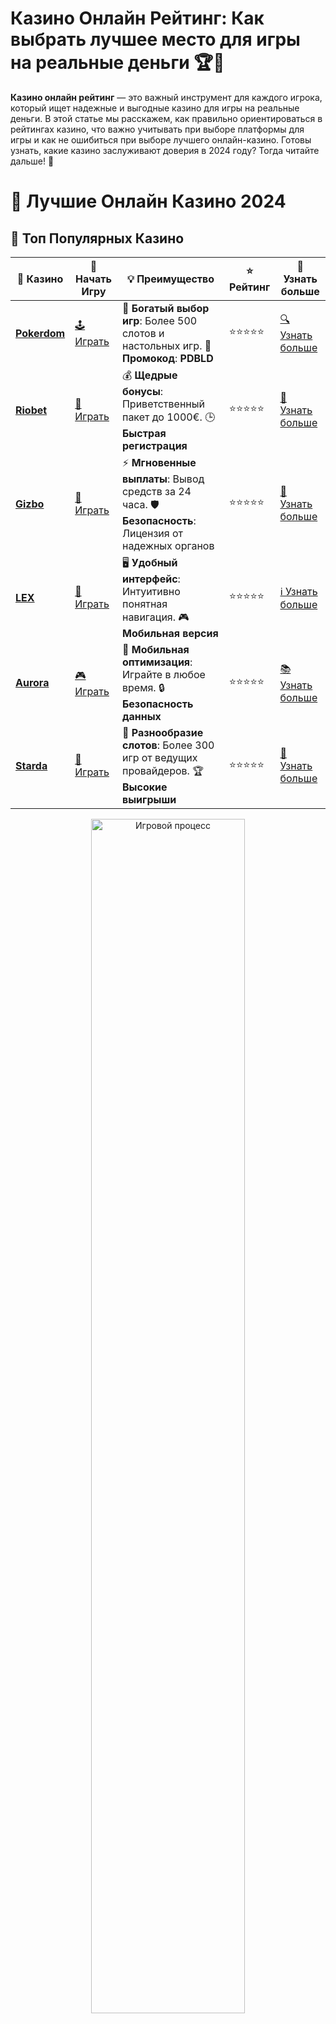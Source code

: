 # Казино Онлайн Рейтинг: Как выбрать лучшее место для игры на реальные деньги 🏆🎰

**Казино онлайн рейтинг** — это важный инструмент для каждого игрока, который ищет надежные и выгодные казино для игры на реальные деньги. В этой статье мы расскажем, как правильно ориентироваться в рейтингах казино, что важно учитывать при выборе платформы для игры и как не ошибиться при выборе лучшего онлайн-казино. Готовы узнать, какие казино заслуживают доверия в 2024 году? Тогда читайте дальше! 🚀

# 🎰 Лучшие Онлайн Казино 2024

## 🌟 Топ Популярных Казино

| 🎲 **Казино** | 🔗 **Начать Игру** | 💡 **Преимущество** | ⭐ **Рейтинг** | 🔗 **Узнать больше** |
|--------------|---------------------|---------------------|----------------|----------------------|
| [**Pokerdom**](https://brandplay.link/4k77v2yx) | [🕹️ Играть](https://brandplay.link/4k77v2yx) | 🎉 **Богатый выбор игр**: Более 500 слотов и настольных игр. 🎁 **Промокод**: **PDBLD** | ⭐⭐⭐⭐⭐ | [🔍 Узнать больше](https://brandplay.link/4k77v2yx) |
| [**Riobet**](https://brandplay.link/7xBLTPyj) | [🎰 Играть](https://brandplay.link/7xBLTPyj) | 💰 **Щедрые бонусы**: Приветственный пакет до 1000€. 🕒 **Быстрая регистрация** | ⭐⭐⭐⭐⭐ | [📖 Узнать больше](https://brandplay.link/7xBLTPyj) |
| [**Gizbo**](https://brandplay.link/bprXw4YV) | [🎲 Играть](https://brandplay.link/bprXw4YV) | ⚡ **Мгновенные выплаты**: Вывод средств за 24 часа. 🛡️ **Безопасность**: Лицензия от надежных органов | ⭐⭐⭐⭐⭐ | [📝 Узнать больше](https://brandplay.link/bprXw4YV) |
| [**LEX**](https://brandplay.link/zW4hdDFV) | [🤑 Играть](https://brandplay.link/zW4hdDFV) | 🖥️ **Удобный интерфейс**: Интуитивно понятная навигация. 🎮 **Мобильная версия** | ⭐⭐⭐⭐⭐ | [ℹ️ Узнать больше](https://brandplay.link/zW4hdDFV) |
| [**Aurora**](https://10trafic-stat2.com/click/668546556bcc6313411604bd/6766/13032/subaccount) | [🎮 Играть](https://10trafic-stat2.com/click/668546556bcc6313411604bd/6766/13032/subaccount) | 📱 **Мобильная оптимизация**: Играйте в любое время. 🔒 **Безопасность данных** | ⭐⭐⭐⭐⭐ | [📚 Узнать больше](https://10trafic-stat2.com/click/668546556bcc6313411604bd/6766/13032/subaccount) |
| [**Starda**](https://brandplay.link/fB7xwRFL) | [🎯 Играть](https://brandplay.link/fB7xwRFL) | 🎰 **Разнообразие слотов**: Более 300 игр от ведущих провайдеров. 🏆 **Высокие выигрыши** | ⭐⭐⭐⭐⭐ | [🔎 Узнать больше](https://brandplay.link/fB7xwRFL) |

<div align="center">
    <img src="https://i.pinimg.com/originals/87/9e/b9/879eb9354dd0699582408b68f2e253b2.gif" alt="Игровой процесс" width="70%">
</div>

## 💎 Лучшие Бонусы и Акции

| 🎲 **Казино** | 🔗 **Начать Игру** | 💡 **Преимущество** | ⭐ **Рейтинг** | 🔗 **Узнать больше** |
|--------------|---------------------|---------------------|----------------|----------------------|
| [**Kometa**](https://brandplay.link/8ZymQJV8) | [🎰 Играть](https://brandplay.link/8ZymQJV8) | 🎁 **Эксклюзивные бонусы**: Регулярные акции и промо. 🔄 **Программы лояльности** | ⭐⭐⭐⭐☆ | [🔍 Узнать больше](https://brandplay.link/8ZymQJV8) |
| [**R7**](https://brandplay.link/bMd3Yjsw) | [🕹️ Играть](https://brandplay.link/bMd3Yjsw) | 🕒 **Круглосуточная поддержка**: Всегда на связи. 💸 **Высокие лимиты** | ⭐⭐⭐⭐☆ | [📖 Узнать больше](https://brandplay.link/bMd3Yjsw) |
| [**7K**](https://brandplay.link/BvQyFShp) | [🎲 Играть](https://brandplay.link/BvQyFShp) | 🌟 **Эксклюзивные бонусы**: Только для VIP игроков. 🎉 **Сезонные акции** | ⭐⭐⭐⭐☆ | [📝 Узнать больше](https://brandplay.link/BvQyFShp) |
| [**Kent**](https://brandplay.link/Fv2WP3js) | [🤑 Играть](https://brandplay.link/Fv2WP3js) | 📈 **Высокий RTP**: Более 98%. 💼 **Профессиональная поддержка** | ⭐⭐⭐⭐☆ | [ℹ️ Узнать больше](https://brandplay.link/Fv2WP3js) |
| [**1Xslots**](https://brandplay.link/hSB1khtr) | [🎮 Играть](https://brandplay.link/hSB1khtr) | 🎉 **Множество акций**: Еженедельные бонусы и турниры. 🛡️ **Безопасность** | ⭐⭐⭐⭐☆ | [📚 Узнать больше](https://brandplay.link/hSB1khtr) |
| [**Gama**](https://brandplay.link/j6NMKsDz) | [🎯 Играть](https://brandplay.link/j6NMKsDz) | 🔍 **Интуитивный интерфейс**: Легкость использования. 🏅 **Престижные турниры** | ⭐⭐⭐⭐☆ | [🔎 Узнать больше](https://brandplay.link/j6NMKsDz) |

<div align="center">
    <img src="https://i.pinimg.com/originals/87/9e/b9/879eb9354dd0699582408b68f2e253b2.gif" alt="Игровой процесс" width="70%">
</div>

## 🚀 Быстрые Выигрыши и Поддержка

| 🎲 **Казино** | 🔗 **Начать Игру** | 💡 **Преимущество** | ⭐ **Рейтинг** | 🔗 **Узнать больше** |
|--------------|---------------------|---------------------|----------------|----------------------|
| [**Onion**](https://brandplay.link/zBGRVpQ9) | [🎰 Играть](https://brandplay.link/zBGRVpQ9) | 🤑 **Низкие ставки**: Идеально для начинающих. 🔄 **Быстрые выводы** | ⭐⭐⭐⭐☆ | [🔍 Узнать больше](https://brandplay.link/zBGRVpQ9) |
| [**Чемпион**](https://temon-gter.cfd/go/lRq?p80412p304504pcc44t17455) | [🕹️ Играть](https://temon-gter.cfd/go/lRq?p80412p304504pcc44t17455) | 🏅 **Лояльная программа**: Награды за активность. 🎁 **Ежемесячные бонусы** | ⭐⭐⭐⭐☆ | [📖 Узнать больше](https://temon-gter.cfd/go/lRq?p80412p304504pcc44t17455) |
| [**Vavada**](https://vavadapartner.pro/?promo=ea5c9275-6854-4505-94fc-95ab18221945-linkb2) | [🎲 Играть](https://vavadapartner.pro/?promo=ea5c9275-6854-4505-94fc-95ab18221945-linkb2) | 🚀 **Быстрая регистрация**: Начните играть мгновенно. 🔐 **Безопасные транзакции** | ⭐⭐⭐⭐☆ | [📝 Узнать больше](https://vavadapartner.pro/?promo=ea5c9275-6854-4505-94fc-95ab18221945-linkb2) |
| [**Friends**](https://gofriends.kim/linkb2) | [🤑 Играть](https://gofriends.kim/linkb2) | 🤝 **Социальные игры**: Играйте с друзьями. 🌐 **Мультиплатформенность** | ⭐⭐⭐⭐☆ | [ℹ️ Узнать больше](https://gofriends.kim/linkb2) |
| [**1WIN**](https://brandplay.link/smXVpBbG) | [🎮 Играть](https://brandplay.link/smXVpBbG) | 🏆 **Турниры с большими призами**: Присоединяйтесь к состязаниям. 🎯 **Акции каждый день** | ⭐⭐⭐⭐⭐ | [🔍 Узнать больше](https://brandplay.link/smXVpBbG) |
| [**Drip**](https://drp-ircp01.com/c07e6a3db) | [🎯 Играть](https://drp-ircp01.com/c07e6a3db) | 🌐 **Инновационные игры**: Новейшие игровые технологии. 🛡️ **Высокая безопасность** | ⭐⭐⭐⭐☆ | [🔎 Узнать больше](https://drp-ircp01.com/c07e6a3db) |

✨ **Выбирайте лучшее казино для себя и наслаждайтесь игрой! Удачи!** ✨

![Казино Онлайн Рейтинг](https://i.pinimg.com/originals/a9/29/6e/a9296ea1cf6a7c20a985e593451f0323.png)

<div align="center">
    <img src="https://i.pinimg.com/originals/87/9e/b9/879eb9354dd0699582408b68f2e253b2.gif" alt="Казино Онлайн Рейтинг" width="70%">
</div>

---

### Как формируется **рейтинг казино онлайн**? 🧐

**Рейтинг казино онлайн** составляется на основе различных критериев, которые помогают игрокам выбрать безопасные и выгодные платформы для игры. Основные факторы, которые влияют на позицию казино в рейтинге:

- **Лицензия и безопасность** 🔒  
  Все топовые казино должны иметь действующую лицензию, выданную авторитетным органом. Это гарантирует, что казино придерживается строгих стандартов безопасности и честности.

- **Бонусы и акции** 🎁  
  Щедрые бонусы и привлекательные акции могут значительно повысить рейтинг казино. Важно, чтобы бонусы были прозрачными и не имели скрытых условий.

- **Методы оплаты и выводов** 💳  
  Удобство пополнения счета и вывода средств — один из важнейших факторов. Казино, которые поддерживают множество способов оплаты и выводов, чаще оказываются на высоких позициях в рейтингах.

- **Разнообразие игр** 🎮  
  Множество игр, включая слоты, рулетку, покер и блэкджек, — важный показатель того, что казино стремится предоставить своим игрокам разнообразный и увлекательный опыт.

- **Отзывы игроков** 💬  
  Реальные отзывы пользователей помогают составить объективное мнение о казино. Казино с положительными отзывами часто занимают высокие места в рейтингах.

---

### Как выбрать казино по рейтингу? 🔍

При выборе онлайн-казино важно ориентироваться на несколько факторов:

1. **Рейтинг и отзывы** ⭐  
   Просматривайте не только рейтинг, но и читайте множественные отзывы игроков. Это поможет вам составить полное представление о платформе.

2. **Лицензия** 🛡️  
   Убедитесь, что казино имеет лицензию от авторитетного регулятора. Это гарантирует вам безопасность и честность игры.

3. **Виды игр и провайдеры** 🎰  
   Проверьте, какие игры предлагает казино и какие провайдеры стоят за ними. Чем разнообразнее игры, тем выше шанс найти что-то по душе.

4. **Техническая поддержка** 📞  
   Качественная служба поддержки — ключевая составляющая. Выбирайте казино с доступной круглосуточной поддержкой.

5. **Методы вывода и пополнения** 💵  
   Казино с множеством доступных методов пополнения и вывода средств будет наиболее удобным для игроков.

---

### ТОП казино онлайн по рейтингу в 2024 году 🚀

В 2024 году мы выделяем несколько онлайн-казино, которые заслуженно занимают высокие позиции в рейтингах благодаря их надежности, разнообразию игр и щедрым бонусам:

- **Казино с высокими выплатами** 💸  
  Онлайн-казино, которые предлагают выгодные условия для игроков, могут похвастаться высокими выплатами, что делает их более привлекательными.

- **Казино с фриспинами и бонусами** 🎉  
  Платформы, предлагающие бонусы за регистрацию, фриспины и другие акции, часто находятся в топе рейтингов.

- **Мобильные казино** 📱  
  Многие игроки предпочитают играть в казино с мобильных устройств, поэтому онлайн-казино, адаптированные для мобильных телефонов, часто занимают высокие места в рейтингах.

- **Казино с живыми дилерами** 🎥  
  Казино, предлагающие игры с реальными дилерами, всегда будут привлекать внимание игроков, которым важен опыт настоящего казино.

---

### Преимущества игры в казино с высоким рейтингом ⭐

Выбирая казино с высоким рейтингом, вы получаете несколько неоспоримых преимуществ:

- **Безопасность** 🔐  
  Казино с хорошим рейтингом предоставляют своим пользователям надежную защиту данных и прозрачные условия игры.

- **Щедрые бонусы и акции** 🎁  
  Высокий рейтинг часто связан с наличием выгодных бонусов и акций для игроков, что позволяет значительно увеличить ваши шансы на выигрыш.

- **Качество обслуживания** 🤝  
  Рейтинговые казино заботятся о своих игроках и обеспечивают качественную поддержку на всех этапах игры.

- **Наличие лицензии** 🛡️  
  Все лучшие казино имеют соответствующие лицензии, что подтверждает их честность и надежность.

---

### Заключение: Как выбрать идеальное казино онлайн? 🏅

При выборе онлайн-казино, важно внимательно изучить его рейтинг и репутацию. Обратите внимание на наличие лицензии, разнообразие игр, бонусы и отзывы игроков. Используйте рейтинг казино онлайн как ориентир для поиска надежных платформ, где вы сможете насладиться безопасной и увлекательной игрой.

Следуя нашим рекомендациям, вы сможете выбрать лучшее онлайн-казино, которое предложит вам захватывающий опыт и шанс на большой выигрыш. Удачи в игре и пусть фортуна будет на вашей стороне! 🍀
